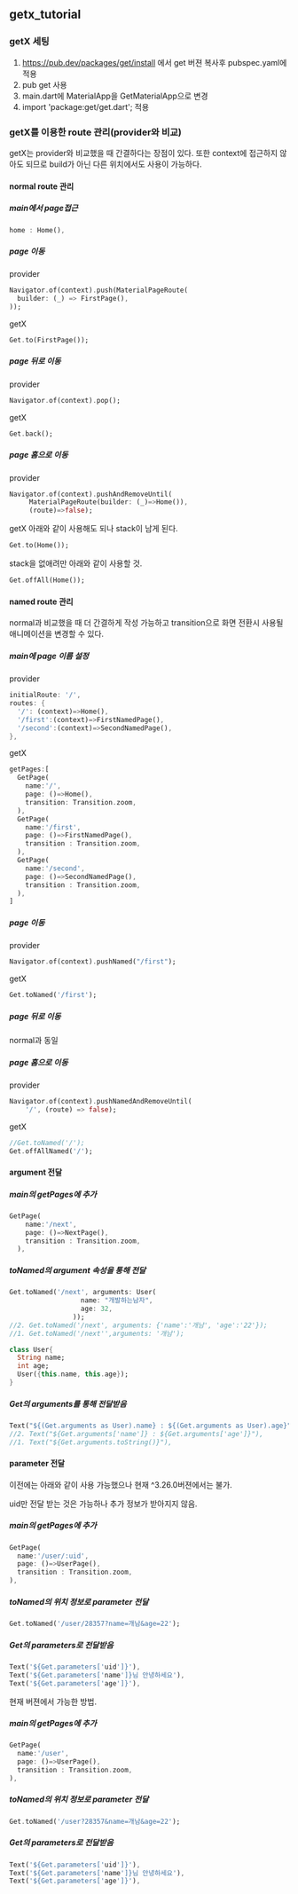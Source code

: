 
## getx_tutorial

### getX 세팅
1. https://pub.dev/packages/get/install 에서 get 버젼 복사후 pubspec.yaml에 적용
2. pub get 사용
3. main.dart에 MaterialApp을 GetMaterialApp으로 변경
4. import 'package:get/get.dart'; 적용

### getX를 이용한 route 관리(provider와 비교)
getX는 provider와 비교했을 때 간결하다는 장점이 있다. 또한 context에 접근하지 않아도 되므로 build가 아닌 다른 위치에서도 사용이 가능하다.

#### normal route 관리
##### main에서 page접근
```dart
home : Home(),
```
##### page 이동
provider
```dart
Navigator.of(context).push(MaterialPageRoute(
  builder: (_) => FirstPage(),
));
```
getX
```dart
Get.to(FirstPage());
```

##### page 뒤로 이동
provider
```dart
Navigator.of(context).pop();
```
getX
```dart
Get.back();
```

##### page 홈으로 이동
provider
```dart
Navigator.of(context).pushAndRemoveUntil(
     MaterialPageRoute(builder: (_)=>Home()),
     (route)=>false);
```
getX
아래와 같이 사용해도 되나 stack이 남게 된다.
```dart
Get.to(Home());
```
stack을 없애려만 아래와 같이 사용할 것.
```dart
Get.offAll(Home());
```

#### named route 관리
normal과 비교했을 때 더 간결하게 작성 가능하고 transition으로 화면 전환시 사용될 애니메이션을 변경할 수 있다.
##### main에 page 이름 설정
provider
```dart
initialRoute: '/',
routes: {
  '/': (context)=>Home(),
  '/first':(context)=>FirstNamedPage(),
  '/second':(context)=>SecondNamedPage(),
},
```
getX
```dart
getPages:[
  GetPage(
    name:'/',
    page: ()=>Home(),
    transition: Transition.zoom,
  ),
  GetPage(
    name:'/first',
    page: ()=>FirstNamedPage(),
    transition : Transition.zoom,
  ),
  GetPage(
    name:'/second',
    page: ()=>SecondNamedPage(),
    transition : Transition.zoom,
  ),
]
```

##### page 이동
provider
```dart
Navigator.of(context).pushNamed("/first");
```
getX
```dart
Get.toNamed('/first');
```
##### page 뒤로 이동
normal과 동일


##### page 홈으로 이동
provider
```dart
Navigator.of(context).pushNamedAndRemoveUntil(
    '/', (route) => false);
```
getX
```dart
//Get.toNamed('/');
Get.offAllNamed('/');
```

#### argument 전달
##### main의 getPages에 추가
```dart
GetPage(
    name:'/next',
    page: ()=>NextPage(),
    transition : Transition.zoom,
  ),
```

##### toNamed의 argument 속성을 통해 전달
```dart
Get.toNamed('/next', arguments: User(
                  name: "개발하는남자",
                  age: 32,
                ));
//2. Get.toNamed('/next', arguments: {'name':'개남', 'age':'22'});
//1. Get.toNamed('/next'',arguments: '개남');

class User{
  String name;
  int age;
  User({this.name, this.age});
}
```

##### Get의 arguments를 통해 전달받음
```dart
Text("${(Get.arguments as User).name} : ${(Get.arguments as User).age}"),
//2. Text("${Get.arguments['name']} : ${Get.arguments['age']}"),
//1. Text("${Get.arguments.toString()}"),
```

#### parameter 전달
이전에는 아래와 같이 사용 가능했으나 현재 ^3.26.0버젼에서는 불가.

uid만 전달 받는 것은 가능하나 추가 정보가 받아지지 않음.
##### main의 getPages에 추가
```dart
GetPage(
  name:'/user/:uid',
  page: ()=>UserPage(),
  transition : Transition.zoom,
),
```
##### toNamed의 위치 정보로 parameter 전달
```dart
Get.toNamed('/user/28357?name=개남&age=22');
```
##### Get의 parameters로 전달받음
```dart
Text('${Get.parameters['uid']}'),
Text('${Get.parameters['name']}님 안녕하세요'),
Text('${Get.parameters['age']}'),
```

현재 버젼에서 가능한 방법.
##### main의 getPages에 추가
```dart
GetPage(
  name:'/user',
  page: ()=>UserPage(),
  transition : Transition.zoom,
),
```
##### toNamed의 위치 정보로 parameter 전달
```dart
Get.toNamed('/user?28357&name=개남&age=22');
```
##### Get의 parameters로 전달받음
```dart
Text('${Get.parameters['uid']}'),
Text('${Get.parameters['name']}님 안녕하세요'),
Text('${Get.parameters['age']}'),
```
